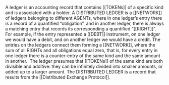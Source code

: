 A ledger is an accounting record that contains [[TOKENs]] of a specific kind and is associated with a holder. A DISTRIBUTED LEDGER is a [[NETWORK]] of ledgers belonging to different AGENTs, where in one ledger’s entry there is a record of a quantified “obligation”, and in another ledger, there is always a matching entry that records its corresponding a quantified “[[RIGHT]]”.  For example, if the entry represented a [[DEBT]] instrument, on one ledger we would have a debit, and on another ledger we would have a credit. The entries on the ledgers connect them forming a [[NETWORK]], where the sum of all RIGHTs and all obligations equal zero, that is, for every entry in one ledger there is a counter-entry of the same kind and the same amount in another.  The ledger presumes that [[TOKENs]] of the same kind are both divisible and additive: they can be infinitely divided into smaller amounts, or added up to a larger amount. The DISTRIBUTED LEDGER is a record that results from the [[Distributed Exchange Protocol]].